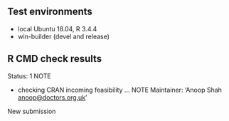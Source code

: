 ## Test environments
* local Ubuntu 18.04, R 3.4.4
* win-builder (devel and release)

## R CMD check results
Status: 1 NOTE

* checking CRAN incoming feasibility ... NOTE
Maintainer: ‘Anoop Shah <anoop@doctors.org.uk>’

New submission
